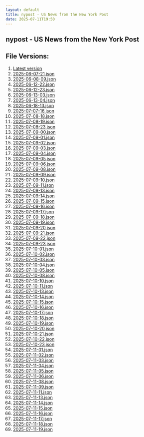 ```yaml
---
layout: default
title: nypost - US News from the New York Post
date: 2025-07-11T19:50
---
```


## nypost - US News from the New York Post

<div id="data-chart"></div>
<div id="data-table"></div>
<script>
document.addEventListener('DOMContentLoaded', function(){
  document.getElementById('data-table').textContent = 'This source isn't supported for tables yet.';
});
</script>

## File Versions:
1. [Latest version](./latest.json)
2. [2025-06-07-21.json](./2025-06-07-21.json)
3. [2025-06-08-09.json](./2025-06-08-09.json)
4. [2025-06-12-22.json](./2025-06-12-22.json)
5. [2025-06-12-23.json](./2025-06-12-23.json)
6. [2025-06-13-03.json](./2025-06-13-03.json)
7. [2025-06-13-04.json](./2025-06-13-04.json)
8. [2025-06-18-13.json](./2025-06-18-13.json)
9. [2025-07-07-16.json](./2025-07-07-16.json)
10. [2025-07-08-18.json](./2025-07-08-18.json)
11. [2025-07-08-19.json](./2025-07-08-19.json)
12. [2025-07-08-23.json](./2025-07-08-23.json)
13. [2025-07-09-00.json](./2025-07-09-00.json)
14. [2025-07-09-01.json](./2025-07-09-01.json)
15. [2025-07-09-02.json](./2025-07-09-02.json)
16. [2025-07-09-03.json](./2025-07-09-03.json)
17. [2025-07-09-04.json](./2025-07-09-04.json)
18. [2025-07-09-05.json](./2025-07-09-05.json)
19. [2025-07-09-06.json](./2025-07-09-06.json)
20. [2025-07-09-08.json](./2025-07-09-08.json)
21. [2025-07-09-09.json](./2025-07-09-09.json)
22. [2025-07-09-10.json](./2025-07-09-10.json)
23. [2025-07-09-11.json](./2025-07-09-11.json)
24. [2025-07-09-13.json](./2025-07-09-13.json)
25. [2025-07-09-14.json](./2025-07-09-14.json)
26. [2025-07-09-15.json](./2025-07-09-15.json)
27. [2025-07-09-16.json](./2025-07-09-16.json)
28. [2025-07-09-17.json](./2025-07-09-17.json)
29. [2025-07-09-18.json](./2025-07-09-18.json)
30. [2025-07-09-19.json](./2025-07-09-19.json)
31. [2025-07-09-20.json](./2025-07-09-20.json)
32. [2025-07-09-21.json](./2025-07-09-21.json)
33. [2025-07-09-22.json](./2025-07-09-22.json)
34. [2025-07-09-23.json](./2025-07-09-23.json)
35. [2025-07-10-01.json](./2025-07-10-01.json)
36. [2025-07-10-02.json](./2025-07-10-02.json)
37. [2025-07-10-03.json](./2025-07-10-03.json)
38. [2025-07-10-04.json](./2025-07-10-04.json)
39. [2025-07-10-05.json](./2025-07-10-05.json)
40. [2025-07-10-08.json](./2025-07-10-08.json)
41. [2025-07-10-10.json](./2025-07-10-10.json)
42. [2025-07-10-11.json](./2025-07-10-11.json)
43. [2025-07-10-13.json](./2025-07-10-13.json)
44. [2025-07-10-14.json](./2025-07-10-14.json)
45. [2025-07-10-15.json](./2025-07-10-15.json)
46. [2025-07-10-16.json](./2025-07-10-16.json)
47. [2025-07-10-17.json](./2025-07-10-17.json)
48. [2025-07-10-18.json](./2025-07-10-18.json)
49. [2025-07-10-19.json](./2025-07-10-19.json)
50. [2025-07-10-20.json](./2025-07-10-20.json)
51. [2025-07-10-21.json](./2025-07-10-21.json)
52. [2025-07-10-22.json](./2025-07-10-22.json)
53. [2025-07-10-23.json](./2025-07-10-23.json)
54. [2025-07-11-01.json](./2025-07-11-01.json)
55. [2025-07-11-02.json](./2025-07-11-02.json)
56. [2025-07-11-03.json](./2025-07-11-03.json)
57. [2025-07-11-04.json](./2025-07-11-04.json)
58. [2025-07-11-05.json](./2025-07-11-05.json)
59. [2025-07-11-06.json](./2025-07-11-06.json)
60. [2025-07-11-08.json](./2025-07-11-08.json)
61. [2025-07-11-09.json](./2025-07-11-09.json)
62. [2025-07-11-11.json](./2025-07-11-11.json)
63. [2025-07-11-13.json](./2025-07-11-13.json)
64. [2025-07-11-14.json](./2025-07-11-14.json)
65. [2025-07-11-15.json](./2025-07-11-15.json)
66. [2025-07-11-16.json](./2025-07-11-16.json)
67. [2025-07-11-17.json](./2025-07-11-17.json)
68. [2025-07-11-18.json](./2025-07-11-18.json)
69. [2025-07-11-19.json](./2025-07-11-19.json)
